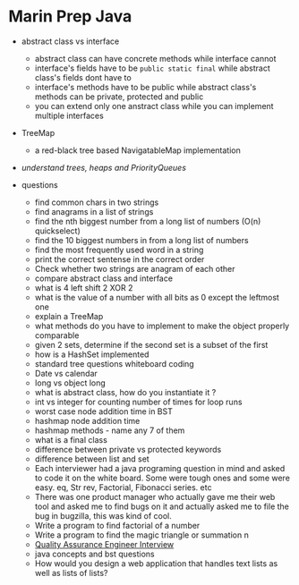 Marin Prep Java
==============

- abstract class vs interface
  - abstract class can have concrete methods while interface cannot
  - interface's fields have to be `public static final` while abstract class's fields dont have to
  - interface's methods have to be public while abstract class's methods can be private, protected and public
  - you can extend only one anstract class while you can implement multiple interfaces

- TreeMap
  - a red-black tree based NavigatableMap implementation

- *understand trees, heaps and PriorityQueues*


- questions
  - find common chars in two strings
  - find anagrams in a list of strings
  - find the nth biggest number from a long list of numbers (O(n) quickselect)
  - find the 10 biggest numbers in from a long list of numbers
  - find the most frequently used word in a string
  - print the correct sentense in the correct order
  - Check whether two strings are anagram of each other
  - compare abstract class and interface
  - what is 4 left shift 2 XOR 2
  - what is the value of a number with all bits as 0 except the leftmost one
  - explain a TreeMap
  - what methods do you have to implement to make the object properly comparable
  - given 2 sets, determine if the second set is a subset of the first
  - how is a HashSet implemented
  - standard tree questions whiteboard coding
  - Date vs calendar
  - long vs object long
  - what is abstract class, how do you instantiate it ?
  - int vs integer for counting number of times for loop runs
  - worst case node addition time in BST
  - hashmap node addition time
  - hashmap methods - name any 7 of them
  - what is a final class
  - difference between private vs protected keywords
  - difference between list and set
  - Each interviewer had a java programing question in mind and asked to code it on the white board. Some were tough ones and some were easy. eq, Str rev, Factorial, Fibonacci series. etc
  - There was one product manager who actually gave me their web tool and asked me to find bugs on it and actually asked me to file the bug in bugzilla, this was kind of cool.
  - Write a program to find factorial of a number
  - Write a program to find the magic triangle or summation n
  - [Quality Assurance Engineer Interview](http://www.glassdoor.com/Interview/Marin-Software-Quality-Assurance-Engineer-Interview-Questions-EI_IE113537.0,14_KO15,41.htm#RVW1206833)
  - java concepts and bst questions
  - How would you design a web application that handles text lists as well as lists of lists?
